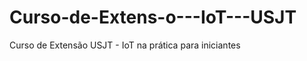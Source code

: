 # Curso-de-Extens-o---IoT---USJT
Curso de Extensão USJT - IoT na prática para iniciantes

<img scr="esqueminha.png">
